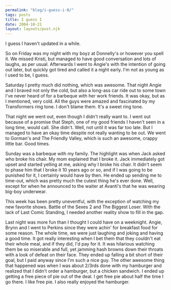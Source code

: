 ```yaml
---
permalink: "blog/i-guess-i-0/"
tags: posts
title: I guess I
date: 2004-10-21
layout: layouts/post.njk
---
```


I guess I haven't updated in a while.

So on Friday was my night with my boyz at Donnelly's or however you spell it. We missed Kristi, but managed to have good conversation and lots of laughs, as per usual. Afterwards I went to Angie's with the intention of going out later, but quickly got tired and called it a night early. I'm not as young as I used to be, I guess. 

Saturday I pretty much did nothing, which was awesome. That night Angie and I braved not only the cold, but also a long-ass car ride out to some town I've never heard of for a barbeque with her work friends. It was okay, but as I mentioned, very cold. All the guys were amazed and fascinated by my Transformers ring tone. I don't blame them. It's a sweet ring tone. 

That night we went out, even though I didn't really want to. I went out because of a promise that Steph, one of my good friends I haven't seen in a long time, would call. She didn't. Well, not until it was far too late. But I managed to have an okay time despite not really wanting to be out. We went to Gorman's and The Friendly Valley, which is such an awesome, crappy little bar. Good times.

Sunday was a barbeque with my family. The highlight was when Jack asked who broke his chair. My mom explained that I broke it. Jack immediately got upset and started yelling at me, asking why I broke his chair. It didn't seem to phase him that I broke it 10 years ago or so, and if I was going to be punished for it, I certainly would have by then. He ended up sending me to time-out, which was pretty much the cutest thing he's ever done. Well, except for when he announced to the waiter at Avanti's that he was wearing big-boy underwear.

This week has been pretty uneventful, with the exception of watching my new favorite shows. Battle of the Sexes 2 and The Biggest Loser. With the lack of Last Comic Standing, I needed another reality show to fill in the gap. 

Last night was more fun than I thought I could have on a weeknight. Angie, Brynn and I went to Perkins since they were achin' for breakfast food for some reason. The whole time, we were just laughing and joking and having a good time. It got really interesting when I bet them that they couldn't eat their whole meal, and if they did, I'd pay for it. It was hilarious watching them be so miserable and full, yet jamming hash browns down their throats with a look of defeat on their face. They ended up falling a bit short of their goal, but I paid anyway since I'm such a nice guy. The other awesome thing that happened was when I was about 2/3rds done with my hamburger and realized that I didn't order a hamburger, but a chicken sandwich. I ended up getting a free piece of pie out of the deal. I get free pie about half the time I go there. I like free pie. I also really enjoyed the hamburger.